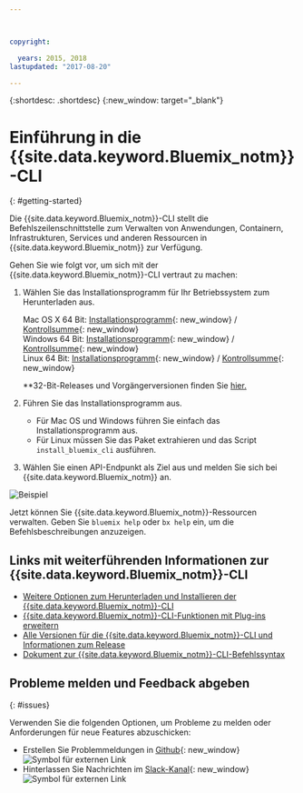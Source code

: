 ```yaml
---



copyright:

  years: 2015, 2018
lastupdated: "2017-08-20"

---
```



{:shortdesc: .shortdesc}
{:new_window: target="_blank"}


# Einführung in die {{site.data.keyword.Bluemix_notm}}-CLI
{: #getting-started}

Die {{site.data.keyword.Bluemix_notm}}-CLI stellt die Befehlszeilenschnittstelle zum Verwalten von Anwendungen, Containern, Infrastrukturen, Services und anderen Ressourcen in {{site.data.keyword.Bluemix_notm}} zur Verfügung. 

Gehen Sie wie folgt vor, um sich mit der {{site.data.keyword.Bluemix_notm}}-CLI vertraut zu machen:

1. Wählen Sie das Installationsprogramm für Ihr Betriebssystem zum Herunterladen aus.
   
   Mac OS X 64 Bit: [Installationsprogramm](https://clis.ng.bluemix.net/download/bluemix-cli/latest/osx){: new_window} / [Kontrollsumme](https://clis.ng.bluemix.net/download/bluemix-cli/latest/osx/checksum){: new_window} <br>
   Windows 64 Bit: [Installationsprogramm](https://clis.ng.bluemix.net/download/bluemix-cli/latest/win64){: new_window} / [Kontrollsumme](https://clis.ng.bluemix.net/download/bluemix-cli/latest/win64/checksum){: new_window} <br>
   Linux 64 Bit: [Installationsprogramm](https://clis.ng.bluemix.net/download/bluemix-cli/latest/linux64){: new_window} / [Kontrollsumme](https://clis.ng.bluemix.net/download/bluemix-cli/latest/linux64/checksum){: new_window} <br>
  
   **32-Bit-Releases und Vorgängerversionen finden Sie [hier.](all_versions.html)

1. Führen Sie das Installationsprogramm aus.
   * Für Mac OS und Windows führen Sie einfach das Installationsprogramm aus.
   * Für Linux müssen Sie das Paket extrahieren und das Script `install_bluemix_cli` ausführen.

1. Wählen Sie einen API-Endpunkt als Ziel aus und melden Sie sich bei {{site.data.keyword.Bluemix_notm}} an.

  ![Beispiel](example.gif)

Jetzt können Sie {{site.data.keyword.Bluemix_notm}}-Ressourcen verwalten. Geben Sie `bluemix help` oder `bx help` ein, um die Befehlsbeschreibungen anzuzeigen. 

## Links mit weiterführenden Informationen zur {{site.data.keyword.Bluemix_notm}}-CLI

* [Weitere Optionen zum Herunterladen und Installieren der {{site.data.keyword.Bluemix_notm}}-CLI](download_cli.html)
* [{{site.data.keyword.Bluemix_notm}}-CLI-Funktionen mit Plug-ins erweitern](extend_cli.html)
* [Alle Versionen für die {{site.data.keyword.Bluemix_notm}}-CLI und Informationen zum Release](all_versions.html)
* [Dokument zur {{site.data.keyword.Bluemix_notm}}-CLI-Befehlssyntax](bx_cli.html)


## Probleme melden und Feedback abgeben
{: #issues}

Verwenden Sie die folgenden Optionen, um Probleme zu melden oder Anforderungen für neue Features abzuschicken:
 * Erstellen Sie Problemmeldungen in [Github](https://github.com/IBM-Bluemix/bluemix-cli-release/issues){: new_window} ![Symbol für externen Link](../../../icons/launch-glyph.svg)
 * Hinterlassen Sie Nachrichten im [Slack-Kanal](https://dwopen.slack.com/messages/bluemix-cli/){: new_window} ![Symbol für externen Link](../../../icons/launch-glyph.svg)

